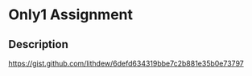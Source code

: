 # Only1 Assignment

## Description

https://gist.github.com/lithdew/6defd634319bbe7c2b881e35b0e73797
